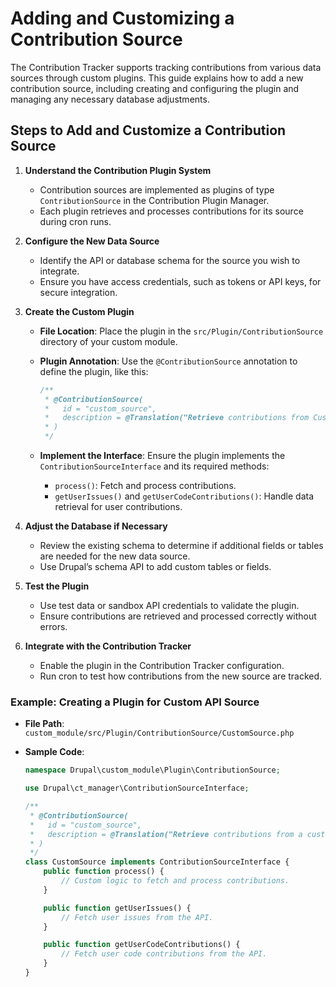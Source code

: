 # Adding and Customizing a Contribution Source

The Contribution Tracker supports tracking contributions from various data sources through custom plugins. This guide explains how to add a new contribution source, including creating and configuring the plugin and managing any necessary database adjustments.

## Steps to Add and Customize a Contribution Source

1. **Understand the Contribution Plugin System**  
   - Contribution sources are implemented as plugins of type `ContributionSource` in the Contribution Plugin Manager.  
   - Each plugin retrieves and processes contributions for its source during cron runs.  

2. **Configure the New Data Source**  
   - Identify the API or database schema for the source you wish to integrate.  
   - Ensure you have access credentials, such as tokens or API keys, for secure integration.  

3. **Create the Custom Plugin**  
   - **File Location**: Place the plugin in the `src/Plugin/ContributionSource` directory of your custom module.  
   - **Plugin Annotation**: Use the `@ContributionSource` annotation to define the plugin, like this:

     ```php
     /**
      * @ContributionSource(
      *   id = "custom_source",
      *   description = @Translation("Retrieve contributions from Custom Source.")
      * )
      */
     ```

   - **Implement the Interface**: Ensure the plugin implements the `ContributionSourceInterface` and its required methods:  
     - `process()`: Fetch and process contributions.  
     - `getUserIssues()` and `getUserCodeContributions()`: Handle data retrieval for user contributions.  

4. **Adjust the Database if Necessary**  
   - Review the existing schema to determine if additional fields or tables are needed for the new data source.  
   - Use Drupal’s schema API to add custom tables or fields.  

5. **Test the Plugin**  
   - Use test data or sandbox API credentials to validate the plugin.  
   - Ensure contributions are retrieved and processed correctly without errors.  

6. **Integrate with the Contribution Tracker**  
   - Enable the plugin in the Contribution Tracker configuration.  
   - Run cron to test how contributions from the new source are tracked.  

### Example: Creating a Plugin for Custom API Source

- **File Path**: `custom_module/src/Plugin/ContributionSource/CustomSource.php`  
- **Sample Code**:

   ```php
   namespace Drupal\custom_module\Plugin\ContributionSource;

   use Drupal\ct_manager\ContributionSourceInterface;

   /**
    * @ContributionSource(
    *   id = "custom_source",
    *   description = @Translation("Retrieve contributions from a custom API.")
    * )
    */
   class CustomSource implements ContributionSourceInterface {
       public function process() {
           // Custom logic to fetch and process contributions.
       }

       public function getUserIssues() {
           // Fetch user issues from the API.
       }

       public function getUserCodeContributions() {
           // Fetch user code contributions from the API.
       }
   }
   ```
